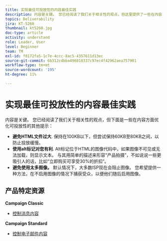 ```yaml
---
title: 实现最佳可投放性的内容最佳实践
description: 内容是关键。 您已经阅读了我们关于相关性的观点，但这里提供了一些在内容方面优化可投放性的其他提示。
topics: Deliverability
jira: KT-5260
thumbnail: kt5260.jpg
doc-type: article
activity: understand
role: Leader, User
level: Beginner
team: TM
exl-id: f0172fa5-1c7e-4ccc-8ac5-4357611d13ec
source-git-commit: 6b312cdbba496818337c97ec4f42962aea757901
workflow-type: tm+mt
source-wordcount: '195'
ht-degree: 11%

---
```


# 实现最佳可投放性的内容最佳实践

内容是关键。 您已经阅读了我们关于相关性的观点，但下面是一些在内容方面优化可投放性的其他提示：

* **避免HTML文件过大**. 保持在100KB以下，但尝试保持60KB至80KB之间，以防止投放缓慢。
* **使用alt标记对您有利**. Alt标记位于HTML的图像代码中，如果图像不可见或无法加载，则显示文本。 与其用简单的描述来形容“产品拍摄”，不如说说一些更吸引人的话，比如“立即购买可享受30%的折扣”。
* **避免使用太多图像。** 默认情况下，大多数ISP现在会阻止图像。 您希望提供一种方法，在不启用图像的情况下捕获受众，以便他们随后启用图像。

## 产品特定资源

**Campaign Classic**

* [控制消息内容](https://experienceleague.adobe.com/docs/campaign-classic/using/sending-messages/deliverability-management/control-message-content.html)

**Campaign Standard**

* [控制电子邮件内容](https://experienceleague.adobe.com/docs/campaign-standard/using/testing-and-sending/managing-deliverability/control-email-content.html#testing-and-sending)
